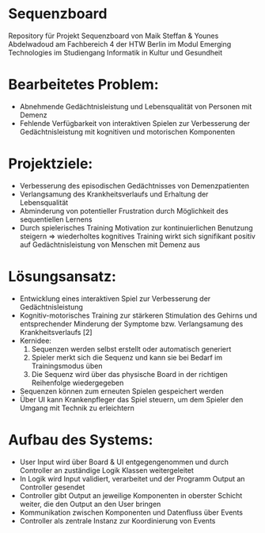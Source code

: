 # Sequenzboard
Repository für Projekt Sequenzboard von Maik Steffan & Younes Abdelwadoud am Fachbereich 4 der HTW Berlin im Modul Emerging Technologies im Studiengang Informatik in Kultur und Gesundheit

# Bearbeitetes Problem: 
- Abnehmende Gedächtnisleistung und Lebensqualität von Personen mit Demenz
- Fehlende Verfügbarkeit von interaktiven Spielen zur Verbesserung der Gedächtnisleistung mit kognitiven und motorischen Komponenten

# Projektziele:
- Verbesserung des episodischen Gedächtnisses von Demenzpatienten
- Verlangsamung des Krankheitsverlaufs und Erhaltung der Lebensqualität
- Abminderung von potentieller Frustration durch Möglichkeit des sequentiellen Lernens
- Durch spielerisches Training Motivation zur kontinuierlichen Benutzung steigern => wiederholtes kognitives Training wirkt sich signifikant positiv auf Gedächtnisleistung von Menschen mit Demenz aus

# Lösungsansatz:
- Entwicklung eines interaktiven Spiel zur Verbesserung der Gedächtnisleistung
- Kognitiv-motorisches Training zur stärkeren Stimulation des Gehirns und entsprechender Minderung der Symptome bzw. Verlangsamung des Krankheitsverlaufs [2]
- Kernidee:
   1. Sequenzen werden selbst erstellt oder automatisch generiert
   2. Spieler merkt sich die Sequenz und kann sie bei Bedarf im Trainingsmodus üben
   3. Die Sequenz wird über das physische Board in der richtigen Reihenfolge wiedergegeben
- Sequenzen können zum erneuten Spielen gespeichert werden
- Über UI kann Krankenpfleger das Spiel steuern, um dem Spieler den Umgang mit Technik zu erleichtern

# Aufbau des Systems: 
- User Input wird über Board & UI entgegengenommen und durch Controller an zuständige Logik Klassen weitergeleitet
- In Logik wird Input validiert, verarbeitet und der Programm Output an Controller gesendet
- Controller gibt Output an jeweilige Komponenten in oberster Schicht weiter, die den Output an den User bringen
- Kommunikation zwischen Komponenten und Datenfluss über Events
- Controller als zentrale Instanz zur Koordinierung von Events


